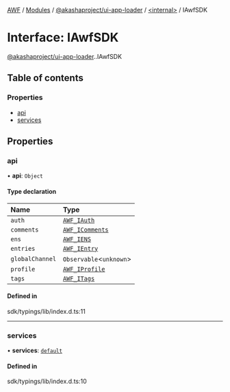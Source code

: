 [AWF](../README.md) / [Modules](../modules.md) / [@akashaproject/ui-app-loader](../modules/akashaproject_ui_app_loader.md) / [<internal\>](../modules/akashaproject_ui_app_loader._internal_.md) / IAwfSDK

# Interface: IAwfSDK

[@akashaproject/ui-app-loader](../modules/akashaproject_ui_app_loader.md).[<internal>](../modules/akashaproject_ui_app_loader._internal_.md).IAwfSDK

## Table of contents

### Properties

- [api](akashaproject_ui_app_loader._internal_.IAwfSDK.md#api)
- [services](akashaproject_ui_app_loader._internal_.IAwfSDK.md#services)

## Properties

### api

• **api**: `Object`

#### Type declaration

| Name | Type |
| :------ | :------ |
| `auth` | [`AWF_IAuth`](akashaproject_ui_app_loader._internal_.AWF_IAuth.md) |
| `comments` | [`AWF_IComments`](akashaproject_ui_app_loader._internal_.AWF_IComments.md) |
| `ens` | [`AWF_IENS`](akashaproject_ui_app_loader._internal_.AWF_IENS.md) |
| `entries` | [`AWF_IEntry`](akashaproject_ui_app_loader._internal_.AWF_IEntry.md) |
| `globalChannel` | `Observable`<`unknown`\> |
| `profile` | [`AWF_IProfile`](akashaproject_ui_app_loader._internal_.AWF_IProfile.md) |
| `tags` | [`AWF_ITags`](akashaproject_ui_app_loader._internal_.AWF_ITags.md) |

#### Defined in

sdk/typings/lib/index.d.ts:11

___

### services

• **services**: [`default`](akashaproject_ui_app_loader._internal_.default-1.md)

#### Defined in

sdk/typings/lib/index.d.ts:10
